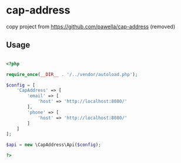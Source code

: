 # cap-address 

copy project from https://github.com/pawella/cap-address (removed)

Usage
--

```php

<?php

require_once(__DIR__ . '/../vendor/autoload.php');

$config = [
    'CapAddress' => [
        'email' => [
            'host' => 'http://localhost:8080/'
        ],
        'phone' => [
            'host' => 'http://localhost:8080/'
        ]
    ]
]; 

$api = new \CapAddress\Api($config);

?>
```


